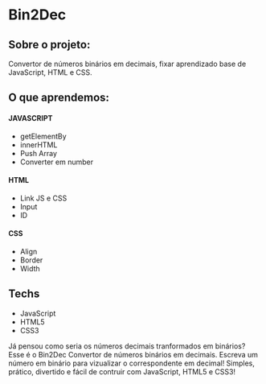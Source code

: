 # Bin2Dec

## Sobre o projeto:
Convertor de números binários em decimais, fixar aprendizado base de JavaScript, HTML e CSS. 

## O que aprendemos:
#### JAVASCRIPT
- getElementBy
- innerHTML
- Push Array
- Converter em number

#### HTML
 - Link JS e CSS
 - Input
 - ID

 #### CSS
 - Align
 - Border
 - Width

## Techs
- JavaScript
- HTML5
- CSS3

Já pensou como seria os números decimais tranformados em binários?
Esse é o Bin2Dec Convertor de números binários em decimais.
Escreva um número em binário para vizualizar o correspondente em decimal!
Simples, prático, divertido e fácil de contruir com JavaScript, HTML5 e CSS3! 
